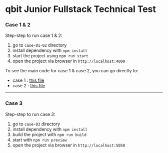 # qbit Junior Fullstack Technical Test

### Case 1 & 2

Step-step to run case 1 & 2:

1. go to `case-01-02` directory
2. install dependency with `npm install`
3. start the project using `npm run start`
4. open the project via browser in `http://localhost:4000`

To see the main code for case 1 & case 2, you can go directly to:

- case 1 : [this file]("case-01-02/utils/case01.ts")
- case 2 : [this file]("case-01-02/utils/case02.ts")

---

### Case 3

Step-step to run case 3:

1. go to `case-03` directory
2. install dependency with `npm install`
3. build the project with `npm run build`
4. start with `npm run preview`
5. open the project via browser in `http://localhost:5050`

